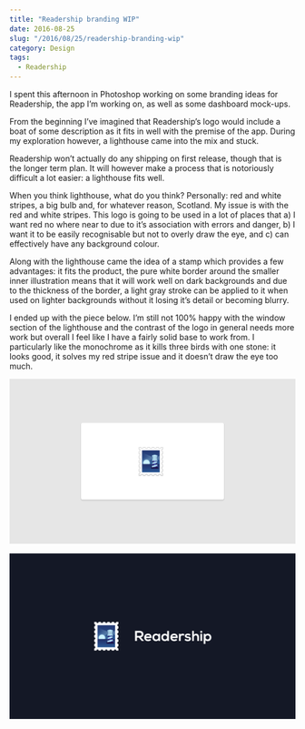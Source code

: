 ```yaml
---
title: "Readership branding WIP"
date: 2016-08-25
slug: "/2016/08/25/readership-branding-wip"
category: Design
tags:
  - Readership
---
```


I spent this afternoon in Photoshop working on some branding ideas for Readership, the app I’m working on, as well as some dashboard mock-ups.

From the beginning I’ve imagined that Readership’s logo would include a boat of some description as it fits in well with the premise of the app. During my exploration however, a lighthouse came into the mix and stuck.

Readership won’t actually do any shipping on first release, though that is the longer term plan. It will however make a process that is notoriously difficult a lot easier: a lighthouse fits well.

When you think lighthouse, what do you think? Personally: red and white stripes, a big bulb and, for whatever reason, Scotland. My issue is with the red and white stripes. This logo is going to be used in a lot of places that a) I want red no where near to due to it’s association with errors and danger, b) I want it to be easily recognisable but not to overly draw the eye, and c) can effectively have any background colour.

Along with the lighthouse came the idea of a stamp which provides a few advantages: it fits the product, the pure white border around the smaller inner illustration means that it will work well on dark backgrounds and due to the thickness of the border, a light gray stroke can be applied to it when used on lighter backgrounds without it losing it’s detail or becoming blurry.

I ended up with the piece below. I’m still not 100% happy with the window section of the lighthouse and the contrast of the logo in general needs more work but overall I feel like I have a fairly solid base to work from. I particularly like the monochrome as it kills three birds with one stone: it looks good, it solves my red stripe issue and it doesn’t draw the eye too much.

![The logo on a light background](/static/posts/readership-branding-wip/light@2x.png)

![The logo on a dark background](/static/posts/readership-branding-wip/dark-with-text@2x.png)

